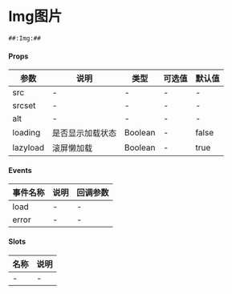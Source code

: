 # Img图片

```
##:Img:##
```

#### Props
| 参数      | 说明    | 类型      | 可选值       | 默认值   |
|---------- |-------- |---------- |------------- |--------- |
| src     | -   | -  |   -       |    -    |
| srcset     | -   | -  |   -       |    -    |
| alt     | -   | -  |   -       |    -    |
| loading     | 是否显示加载状态   | Boolean  |   -       |    false    |
| lazyload     | 滚屏懒加载   | Boolean  |   -       |    true    |


#### Events
| 事件名称 | 说明 | 回调参数 |
|---------|--------|---------|
| load | - | - |
| error | - | - |

#### Slots
| 名称 | 说明 | 
|---------|--------|
| - | - |